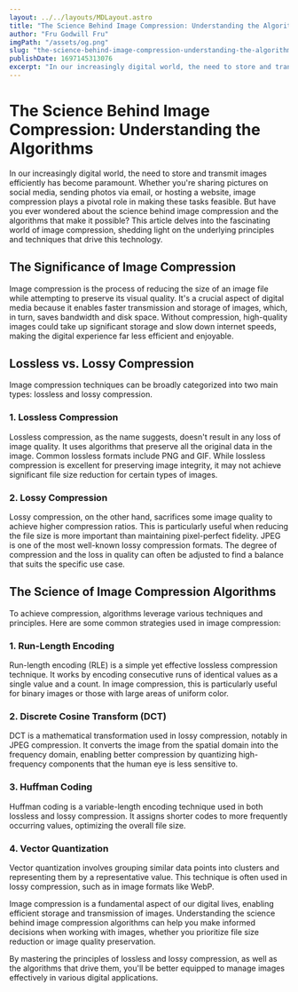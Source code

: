 ```yaml
---
layout: ../../layouts/MDLayout.astro
title: "The Science Behind Image Compression: Understanding the Algorithms"
author: "Fru Godwill Fru"
imgPath: "/assets/og.png"
slug: "the-science-behind-image-compression-understanding-the-algorithms"
publishDate: 1697145313076
excerpt: "In our increasingly digital world, the need to store and transmit images efficiently has become paramount. Whether you're sharing pictures on social media, sending photos via email, or hosting a website, image compression plays a pivotal role in making these tasks feasible. But have you ever wondered about the science behind image compression and the algorithms that make it possible? This article delves into the fascinating world of image compression, shedding light on the underlying principles and techniques that drive this technology."
---
```

# The Science Behind Image Compression: Understanding the Algorithms

In our increasingly digital world, the need to store and transmit images efficiently has become paramount. Whether you're sharing pictures on social media, sending photos via email, or hosting a website, image compression plays a pivotal role in making these tasks feasible. But have you ever wondered about the science behind image compression and the algorithms that make it possible? This article delves into the fascinating world of image compression, shedding light on the underlying principles and techniques that drive this technology.

## The Significance of Image Compression

Image compression is the process of reducing the size of an image file while attempting to preserve its visual quality. It's a crucial aspect of digital media because it enables faster transmission and storage of images, which, in turn, saves bandwidth and disk space. Without compression, high-quality images could take up significant storage and slow down internet speeds, making the digital experience far less efficient and enjoyable.

## Lossless vs. Lossy Compression

Image compression techniques can be broadly categorized into two main types: lossless and lossy compression.

### 1. Lossless Compression

Lossless compression, as the name suggests, doesn't result in any loss of image quality. It uses algorithms that preserve all the original data in the image. Common lossless formats include PNG and GIF. While lossless compression is excellent for preserving image integrity, it may not achieve significant file size reduction for certain types of images.

### 2. Lossy Compression

Lossy compression, on the other hand, sacrifices some image quality to achieve higher compression ratios. This is particularly useful when reducing the file size is more important than maintaining pixel-perfect fidelity. JPEG is one of the most well-known lossy compression formats. The degree of compression and the loss in quality can often be adjusted to find a balance that suits the specific use case.

## The Science of Image Compression Algorithms

To achieve compression, algorithms leverage various techniques and principles. Here are some common strategies used in image compression:

### 1. Run-Length Encoding

Run-length encoding (RLE) is a simple yet effective lossless compression technique. It works by encoding consecutive runs of identical values as a single value and a count. In image compression, this is particularly useful for binary images or those with large areas of uniform color.

### 2. Discrete Cosine Transform (DCT)

DCT is a mathematical transformation used in lossy compression, notably in JPEG compression. It converts the image from the spatial domain into the frequency domain, enabling better compression by quantizing high-frequency components that the human eye is less sensitive to.

### 3. Huffman Coding

Huffman coding is a variable-length encoding technique used in both lossless and lossy compression. It assigns shorter codes to more frequently occurring values, optimizing the overall file size.

### 4. Vector Quantization

Vector quantization involves grouping similar data points into clusters and representing them by a representative value. This technique is often used in lossy compression, such as in image formats like WebP.


Image compression is a fundamental aspect of our digital lives, enabling efficient storage and transmission of images. Understanding the science behind image compression algorithms can help you make informed decisions when working with images, whether you prioritize file size reduction or image quality preservation.

By mastering the principles of lossless and lossy compression, as well as the algorithms that drive them, you'll be better equipped to manage images effectively in various digital applications.

